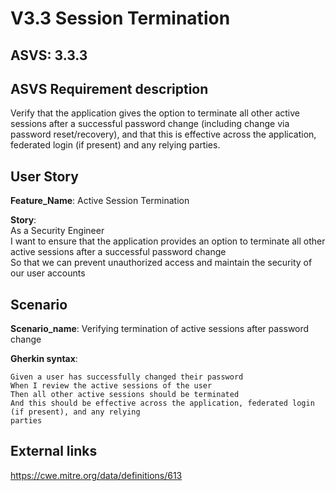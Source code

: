 # V3.3 Session Termination

## ASVS: 3.3.3

## ASVS Requirement description
Verify that the application gives the option to terminate all
other active sessions after a successful password change
(including change via password reset/recovery), and that this is
effective across the application, federated login (if present)
and any relying parties.

## User Story

**Feature_Name**: Active Session Termination

**Story**:\
As a Security Engineer\
I want to ensure that the application provides an option to terminate all other active sessions 
after a successful password change\
So that we can prevent unauthorized access and maintain the security of our user accounts

## Scenario

**Scenario_name**: Verifying termination of active sessions after password change

**Gherkin syntax**:

```gherkin
Given a user has successfully changed their password
When I review the active sessions of the user
Then all other active sessions should be terminated
And this should be effective across the application, federated login (if present), and any relying
parties
```

## External links

<https://cwe.mitre.org/data/definitions/613>